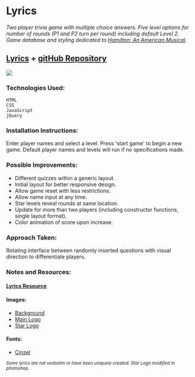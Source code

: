 # Lyrics

_Two player trivia game with multiple choice answers.  Five level options for number of rounds (P1 and P2 turn per round) including default Level 2.  Game database and styling dedicated to [Hamilton: An American Musical](http://www.hamiltonbroadway.com/)._

## [Lyrics](https://cwithac.github.io/games/lyrics/) + [gitHub Repository](https://github.com/cwithac/cwithac.github.io/tree/master/games/lyrics)

![](https://i.imgur.com/FI4cWSH.png)

### Technologies Used:
```
HTML
CSS
JavaScript
jQuery
```



### Installation Instructions:

Enter player names and select a level.  Press 'start game' to begin a new game.  Default player names and levels will run if no specifications made.

### Possible Improvements:
- Different quizzes within a generic layout.
- Initial layout for better responsive design.  
- Allow game reset with less restrictions.
- Allow name input at any time.
- Star levels reveal rounds at same location.
- Update for more than two players (including constructor functions, single layout format).
- Color animation of score upon increase.

### Approach Taken:

Rotating interface between randomly inserted questions with visual direction to differentiate players.  

### Notes and Resources:

#### [Lyrics Resource](https://genius.com/albums/Lin-manuel-miranda/Hamilton-original-broadway-cast-recording)


#### Images:

- [Background](http://4.bp.blogspot.com/-LVTcDP8579o/VyJ-xprNNiI/AAAAAAAABIA/v4z_45jQWxsAbVSCrqVDYvboeNOBiUWCgCK4B/s1600/medium%2BORIGINAL%2B1400%2Bx%2B842.jpg)
- [Main Logo](http://www.stickpng.com/img/miscellaneous/shows/hamilton-star-logo)
- [Star Logo](http://cdn.spotcointeractive.com/websites/hamilton/_img/keyart-bottom.png)

#### Fonts:

- [Cinzel](https://fonts.google.com/specimen/Cinzel)

<sub>*Some lyrics are not verbatim or have been uniquely created.  Star Logo modified in photoshop.*</sub>
